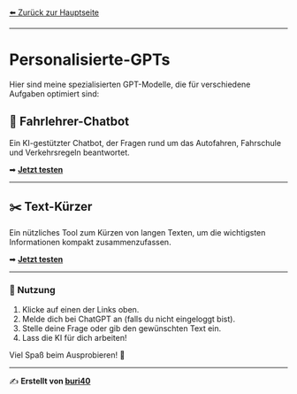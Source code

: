 <link rel="stylesheet" type="text/css" href="style.css">

[⬅️ Zurück zur Hauptseite](https://buri40.github.io)  

---

# Personalisierte-GPTs

Hier sind meine spezialisierten GPT-Modelle, die für verschiedene Aufgaben optimiert sind:

## 🚗 Fahrlehrer-Chatbot
Ein KI-gestützter Chatbot, der Fragen rund um das Autofahren, Fahrschule und Verkehrsregeln beantwortet.

➡ **[Jetzt testen](https://chatgpt.com/g/g-6775a801a71c8191b9656e832d8f24c9-fahrlehrer-chatbot)**

---

## ✂️ Text-Kürzer
Ein nützliches Tool zum Kürzen von langen Texten, um die wichtigsten Informationen kompakt zusammenzufassen.

➡ **[Jetzt testen](https://chatgpt.com/g/g-677c48bfca708191897edd95665a55aa-text-kurzer)**

---

### 📌 Nutzung
1. Klicke auf einen der Links oben.
2. Melde dich bei ChatGPT an (falls du nicht eingeloggt bist).
3. Stelle deine Frage oder gib den gewünschten Text ein.
4. Lass die KI für dich arbeiten!

Viel Spaß beim Ausprobieren! 🚀

---

✍️ **Erstellt von [buri40](https://github.com/buri40)**

